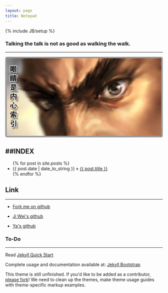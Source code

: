 ```yaml
---
layout: page
title: Notepad
---
```

{% include JB/setup %}
### Talking the talk is not as good as walking the walk.
--- 
![](/images/eye.png)

##INDEX
---
<ul class="posts">
  {% for post in site.posts %}
    <li><span>{{ post.date | date_to_string }}</span> &raquo; <a href="{{ BASE_PATH }}{{ post.url }}">{{ post.title }}</a></li>
  {% endfor %}
</ul>

## Link
---
- [Fork me on github](https://github.com/shonwang/shonwang.github.com)

- [Ji Wei's github](https://github.com/chengzi)

- [Ya's github](https://github.com/dracher)

### To-Do
---
Read [Jekyll Quick Start](http://jekyllbootstrap.com/usage/jekyll-quick-start.html)

Complete usage and documentation available at: [Jekyll Bootstrap](http://jekyllbootstrap.com)

This theme is still unfinished. If you'd like to be added as a contributor, [please fork](http://github.com/plusjade/jekyll-bootstrap)!
We need to clean up the themes, make theme usage guides with theme-specific markup examples.


